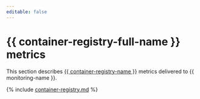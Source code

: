 ```yaml
---
editable: false
---
```


# {{ container-registry-full-name }} metrics

This section describes [{{ container-registry-name }}](../../container-registry/) metrics delivered to {{ monitoring-name }}.

{% include [container-registry.md](../../_includes/monitoring/metrics-ref/container-registry.md) %}